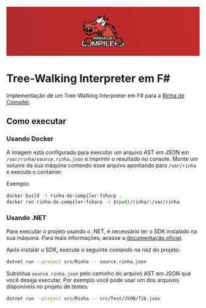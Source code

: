 
<div align="center">

![banner](banner.png)

</div>

# Tree-Walking Interpreter em F#

Implementação de um Tree-Walking Interpreter em F# para a [Rinha de Compiler]().

## Como executar

### Usando Docker

A imagem está configurada para executar um arquivo AST em JSON em `/var/rinha/source.rinha.json` e imprimir o resultado 
no console. Monte um volume da sua máquina contendo esse arquivo apontando para `/var/rinha` e execute o container.

Exemplo:
```bash
docker build -t rinha-de-compiler-fsharp .
docker run rinha-de-compiler-fsharp -v $(pwd)/rinha/:/var/rinha
```

### Usando .NET

Para executar o projeto usando o .NET, é necessário ter o SDK instalado na sua máquina. Para mais informações,
acesse a [documentação oficial](https://dotnet.microsoft.com/download).

Após instalar o SDK, execute o seguinte comando na raiz do projeto:
```bash
dotnet run --project src/Rinha -- source.rinha.json
```

Substitua `source.rinha.json` pelo caminho do arquivo AST em JSON que você deseja executar. Por exemplo
você pode usar um dos arquivos disponíveis no projeto de testes:

```bash
dotnet run --project src/Rinha -- src/Test/JSON/fib.json
```
